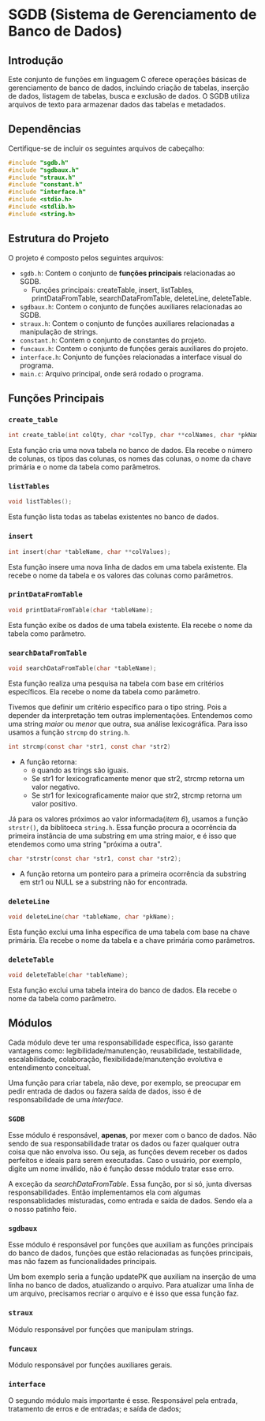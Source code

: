 # SGDB (Sistema de Gerenciamento de Banco de Dados)

## Introdução
Este conjunto de funções em linguagem C oferece operações básicas de gerenciamento de banco de dados, incluindo criação de tabelas, inserção de dados, listagem de tabelas, busca e exclusão de dados. O SGDB utiliza arquivos de texto para armazenar dados das tabelas e metadados.

## Dependências
Certifique-se de incluir os seguintes arquivos de cabeçalho:
```c
#include "sgdb.h"
#include "sgdbaux.h"
#include "straux.h"
#include "constant.h"
#include "interface.h"
#include <stdio.h>
#include <stdlib.h>
#include <string.h>
```

## Estrutura do Projeto

O projeto é composto pelos seguintes arquivos:

- `sgdb.h`: Contem o conjunto de **funções principais** relacionadas ao SGDB.
  - Funções principais: createTable, insert, listTables, printDataFromTable, searchDataFromTable, deleteLine, deleteTable. 
- `sgdbaux.h`: Contem o conjunto de funções auxiliares relacionadas ao SGDB.
- `straux.h`: Contem o conjunto de funções auxiliares relacionadas a manipulação de strings.
- `constant.h`: Contem o conjunto de constantes do projeto.
- `funcaux.h`: Contem o conjunto de funções gerais auxiliares do projeto.
- `interface.h`: Conjunto de funções relacionadas a interface visual do programa.
- `main.c`: Arquivo principal, onde será rodado o programa.

## Funções Principais

### `create_table`

```c
int create_table(int colQty, char *colTyp, char **colNames, char *pkName, char *tableName);
```
Esta função cria uma nova tabela no banco de dados. Ela recebe o número de colunas, os tipos das colunas, os nomes das colunas, o nome da chave primária e o nome da tabela como parâmetros.

### `listTables`

```c
void listTables();
```
Esta função lista todas as tabelas existentes no banco de dados.

### `insert`

```c
int insert(char *tableName, char **colValues);
```
Esta função insere uma nova linha de dados em uma tabela existente. Ela recebe o nome da tabela e os valores das colunas como parâmetros.

### `printDataFromTable`

```c
void printDataFromTable(char *tableName);
```
Esta função exibe os dados de uma tabela existente. Ela recebe o nome da tabela como parâmetro.

### `searchDataFromTable`

```c
void searchDataFromTable(char *tableName);
```
Esta função realiza uma pesquisa na tabela com base em critérios específicos. Ela recebe o nome da tabela como parâmetro.

Tivemos que definir um critério específico para o tipo string. Pois a depender da interpretação tem outras implementações. Entendemos como uma string *maior* ou *menor* que outra, sua análise lexicográfica. Para isso usamos a função `strcmp` do `string.h`. 
```c
int strcmp(const char *str1, const char *str2)
```
- A função retorna:
  -  `0` quando as trings são iguais.
  - Se str1 for lexicograficamente menor que str2, strcmp retorna um valor negativo.
  - Se str1 for lexicograficamente maior que str2, strcmp retorna um valor positivo.

Já para os valores próximos ao valor informada(*item 6*), usamos a função `strstr()`, da biblitoeca `string.h`. Essa função procura a ocorrência da primeira instância de uma substring em uma string maior, e é isso que etendemos como uma string "próxima a outra".
```c
char *strstr(const char *str1, const char *str2);
```
- A função retorna um ponteiro para a primeira ocorrência da substring em str1 ou NULL se a substring não for encontrada.

### `deleteLine`

```c
void deleteLine(char *tableName, char *pkName);
```
Esta função exclui uma linha específica de uma tabela com base na chave primária. Ela recebe o nome da tabela e a chave primária como parâmetros.

### `deleteTable`

```c
void deleteTable(char *tableName);
```
Esta função exclui uma tabela inteira do banco de dados. Ela recebe o nome da tabela como parâmetro.

## Módulos

Cada módulo deve ter uma responsabilidade específica, isso garante vantagens como: legibilidade/manutenção, reusabilidade, testabilidade, escalabilidade, colaboração, flexibilidade/manutenção evolutiva e entendimento conceitual.

Uma função para criar tabela, não deve, por exemplo, se preocupar em pedir entrada de dados ou fazera saída de dados, isso é de responsabilidade de uma *interface*.

### `SGDB`
Esse módulo é responsável, **apenas**, por mexer com o banco de dados. Não sendo de sua responsabilidade tratar os dados ou fazer qualquer outra coisa que não envolva isso. Ou seja, as funções devem receber os dados perfeitos e ideais para serem executadas. Caso o usuário, por exemplo, digite um nome inválido, não é função desse módulo tratar esse erro.

A exceção da *searchDataFromTable*. Essa função, por si só, junta diversas responsabilidades. Então implementamos ela com algumas responsablidades misturadas, como entrada e saída de dados. Sendo ela a  o nosso patinho feio.

### `sgdbaux`
Esse módulo é responsável por funções que auxiliam as funções principais do banco de dados, funções que estão relacionadas as funções principais, mas não fazem as funcionalidades principais.

Um bom exemplo seria a função updatePK que auxiliam na inserção de uma linha no banco de dados, atualizando o arquivo. Para atualizar uma linha de um arquivo, precisamos recriar o arquivo e é isso que essa função faz.

### `straux`
Módulo responsável por funções que manipulam strings.

### `funcaux`
Módulo responsável por funções auxiliares gerais.

### `interface`
O segundo módulo mais importante é esse. Responsável pela entrada, tratamento de erros e de entradas; e saída de dados;